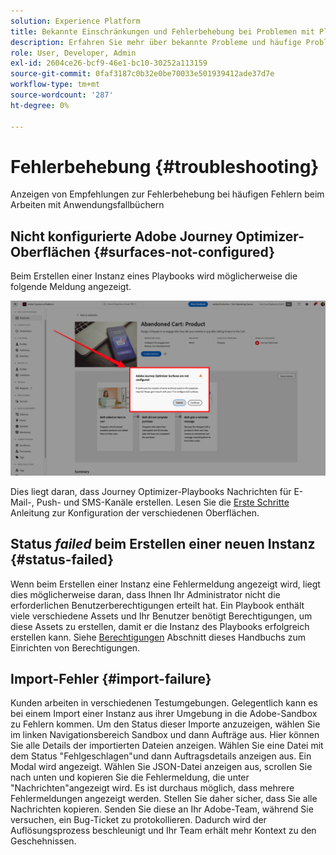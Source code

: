 ```yaml
---
solution: Experience Platform
title: Bekannte Einschränkungen und Fehlerbehebung bei Problemen mit Playbooks
description: Erfahren Sie mehr über bekannte Probleme und häufige Probleme mit Playbooks und wie Sie diese beheben können.
role: User, Developer, Admin
exl-id: 2604ce26-bcf9-46e1-bc10-30252a113159
source-git-commit: 0faf3187c0b32e0be70033e501939412ade37d7e
workflow-type: tm+mt
source-wordcount: '287'
ht-degree: 0%

---
```



# Fehlerbehebung {#troubleshooting}

Anzeigen von Empfehlungen zur Fehlerbehebung bei häufigen Fehlern beim Arbeiten mit Anwendungsfallbüchern

## Nicht konfigurierte Adobe Journey Optimizer-Oberflächen {#surfaces-not-configured}

Beim Erstellen einer Instanz eines Playbooks wird möglicherweise die folgende Meldung angezeigt.

![Fehlerbehebung](/help/use-case-playbooks/assets/playbooks/troubleshooting/troubleshooting-ajo.png)

Dies liegt daran, dass Journey Optimizer-Playbooks Nachrichten für E-Mail-, Push- und SMS-Kanäle erstellen. Lesen Sie die [Erste Schritte](/help/use-case-playbooks/playbooks/get-started.md#configure-sandbox-and-channel-surfaces-in-journey-optimizer) Anleitung zur Konfiguration der verschiedenen Oberflächen.

## Status *failed* beim Erstellen einer neuen Instanz {#status-failed}

Wenn beim Erstellen einer Instanz eine Fehlermeldung angezeigt wird, liegt dies möglicherweise daran, dass Ihnen Ihr Administrator nicht die erforderlichen Benutzerberechtigungen erteilt hat. Ein Playbook enthält viele verschiedene Assets und Ihr Benutzer benötigt Berechtigungen, um diese Assets zu erstellen, damit er die Instanz des Playbooks erfolgreich erstellen kann. Siehe [Berechtigungen](/help/use-case-playbooks/playbooks/get-started.md#grant-your-team-the-required-access-permissions) Abschnitt dieses Handbuchs zum Einrichten von Berechtigungen.

## Import-Fehler {#import-failure}

Kunden arbeiten in verschiedenen Testumgebungen. Gelegentlich kann es bei einem Import einer Instanz aus ihrer Umgebung in die Adobe-Sandbox zu Fehlern kommen. Um den Status dieser Importe anzuzeigen, wählen Sie im linken Navigationsbereich Sandbox und dann Aufträge aus. Hier können Sie alle Details der importierten Dateien anzeigen. Wählen Sie eine Datei mit dem Status &quot;Fehlgeschlagen&quot;und dann Auftragsdetails anzeigen aus. Ein Modal wird angezeigt. Wählen Sie JSON-Datei anzeigen aus, scrollen Sie nach unten und kopieren Sie die Fehlermeldung, die unter &quot;Nachrichten&quot;angezeigt wird. Es ist durchaus möglich, dass mehrere Fehlermeldungen angezeigt werden. Stellen Sie daher sicher, dass Sie alle Nachrichten kopieren. Senden Sie diese an Ihr Adobe-Team, während Sie versuchen, ein Bug-Ticket zu protokollieren. Dadurch wird der Auflösungsprozess beschleunigt und Ihr Team erhält mehr Kontext zu den Geschehnissen.
